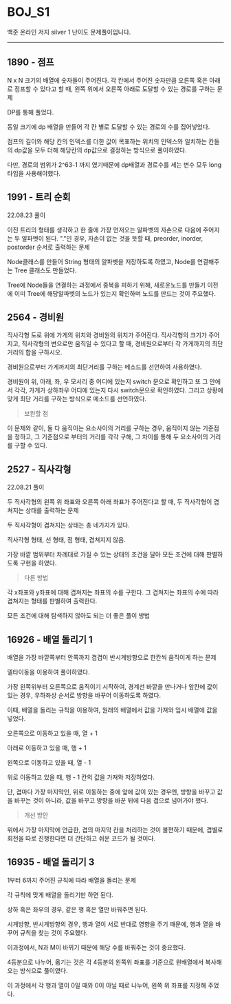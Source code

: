 # BOJ_S1
백준 온라인 저지 silver 1 난이도 문제풀이입니다.

---

## 1890 - 점프

N x N 크기의 배열에 숫자들이 주어진다. 각 칸에서 주어진 숫자만큼 오른쪽 혹은 아래로 점프할 수 있다고 할 때, 왼쪽 위에서 오른쪽 아래로 도달할 수 있는 경로를 구하는 문제

DP를 통해 풀었다.

동일 크기에 dp 배열을 만들어 각 칸 별로 도달할 수 있는 경로의 수를 집어넣었다.

점프의 길이와 해당 칸의 인덱스를 더한 값이 목표하는 위치의 인덱스와 일치하는 칸들의 dp값을 모두 더해 해당칸의 dp값으로 결정하는 방식으로 풀이하였다.

다만, 경로의 범위가 2^63-1 까지 였기때문에 dp배열과 경로수를 세는 변수 모두 long 타입을 사용해야했다.

## 1991 - 트리 순회

22.08.23 풀이 

이진 트리의 형태를 생각하고 한 줄에 가장 먼저오는 알파벳의 자손으로 다음에 주어지는 두 알파벳이 된다. "."인 경우, 자손이 없는 것을 뜻할 때, preorder, inorder, postorder 순서로 출력하는 문제

Node클래스를 만들어 String 형태의 알파벳을 저장하도록 하였고, Node를 연결해주는 Tree 클래스도 만들었다.

Tree에 Node들을 연결하는 과정에서 중복을 피하기 위해, 새로운노드를 만들기 이전에 이미 Tree에 해당알파벳의 노드가 있는지 확인하며 노드를 만드는 것이 주요했다. 

## 2564 - 경비원

직사각형 도로 위에 가게의 위치와 경비원의 위치가 주어진다. 직사각형의 크기가 주어지고, 직사각형의 변으로만 움직일 수 있다고 할 때, 경비원으로부터 각 가게까지의 최단거리의 합을 구하시오.

경비원으로부터 가게까지의 최단거리를 구하는 메소드를 선언하여 사용하였다.

경비원이 위, 아래, 좌, 우 모서리 중 어디에 있는지 switch 문으로 확인하고 또 그 안에서 각각, 가게가 상하좌우 어디에 있는지 다시 switch문으로 확인하였다. 그리고 상황에 맞게 최단 거리를 구하는 방식으로 메소드를 선언하였다.

> 보완할 점

이 문제와 같이, 둘 다 움직이는 요소사이의 거리를 구하는 경우, 움직이지 않는 기준점을 정하고, 그 기준점으로 부터의 거리를 각각 구해, 그 차이를 통해 두 요소사이의 거리를 구할 수 있다. 

## 2527 - 직사각형

22.08.21 풀이

두 직사각형의 왼쪽 위 좌표와 오른쪽 아래 좌표가 주어진다고 할 때, 두 직사각형이 겹쳐지는 상태를 출력하는 문제

두 직사각형이 겹쳐지는 상태는 총 네가지가 있다.

직사각형 형태, 선 형태, 점 형태, 겹쳐지지 않음.

가장 바깥 범위부터 차례대로 가질 수 있는 상태의 조건을 달아 모든 조건에 대해 판별하도록 구현을 하였다.

> 다른 방법

각 x좌표와 y좌표에 대해 겹쳐지는 좌표의 수를 구한다. 그 겹쳐지는 좌표의 수에 따라 겹쳐지는 형태를 판별하여 출력한다.

모든 조건에 대해 탐색하지 않아도 되는 더 좋은 풀이 방법

## 16926 - 배열 돌리기 1

배열을 가장 바깥쪽부터 안쪽까지 겹겹이 반시계방향으로 한칸씩 움직이게 하는 문제

델타이동을 이용하여 풀이하였다.

가장 왼쪽위부터 오른쪽으로 움직이기 시작하여, 경계선 바깥을 만나거나 앞칸에 값이 있는 경우, 우하좌상 순서로 방향을 바꾸어 이동하도록 하였다.

이때, 배열을 돌리는 규칙을 이용하여, 원래의 배열에서 값을 가져와 임시 배열에 값을 넣었다.

오른쪽으로 이동하고 있을 때, 열 + 1

아래로 이동하고 있을 때, 행 + 1

왼쪽으로 이동하고 있을 때, 열 - 1

위로 이동하고 있을 때, 행 - 1 칸의 값을 가져와 저장하였다.

단, 겹마다 가장 마지막인, 위로 이동하는 중에 앞에 값이 있는 경우엔, 방향을 바꾸고 값을 바꾸는 것이 아니라, 값을 바꾸고 방향을 바꾼 뒤에 다음 겹으로 넘어가야 했다.

> 개선 방안

위에서 가장 마지막에 언급한, 겹의 마지막 칸을 처리하는 것이 불편하기 때문에, 겹별로 회전을 따로 진행한다면 더 간단하고 쉬운 코드가 될 것이다.

## 16935 - 배열 돌리기 3

1부터 6까지 주어진 규칙에 따라 배열을 돌리는 문제

각 규칙에 맞게 배열을 돌리기만 하면 된다. 

상하 혹은 좌우의 경우, 같은 행 혹은 열만 바꿔주면 된다.

시계방향, 반시계방향의 경우, 행과 열이 서로 반대로 영향을 주기 때문에, 행과 열을 바꾸어 규칙을 찾는 것이 주요했다.

이과정에서, N과 M이 바뀌기 때문에 해당 수를 바꿔주는 것이 중요했다.

4등분으로 나누어, 옮기는 것은 각 4등분의 왼쪽위 좌표를 기준으로 원배열에서 복사해오는 방식으로 풀이였다.

이 과정에서 각 행과 열이 0일 때와 0이 아닐 때로 나누어, 왼쪽 위 좌표를 지정해 주었다.